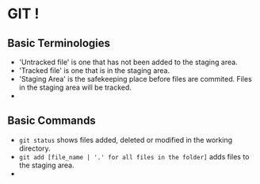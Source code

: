 # GIT !

## Basic Terminologies

- 'Untracked file' is one that has not been added to the staging area.
- 'Tracked file' is one that is in the staging area.
- 'Staging Area' is the safekeeping place before files are commited. Files in the staging area will be tracked.
- 

## Basic Commands

- `git status` shows files added, deleted or modified in the working directory.
- `git add [file_name | '.' for all files in the folder]` adds files to the staging area.
- 
